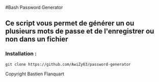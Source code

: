 #Bash Password Generator

## Ce script vous permet de générer un ou plusieurs mots de passe et de l'enregistrer ou non dans un fichier

### Installation :

`git clone https://github.com/AwiZy63/password-generator`

Copyright Bastien Flanquart
